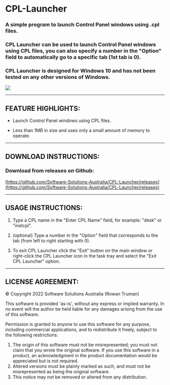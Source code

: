 # CPL-Launcher

### A simple program to launch Control Panel windows using .cpl files. 

### CPL Launcher can be used to launch Control Panel windows using CPL files, you can also specify a number in the "Option" field to automatically go to a specific tab (1st tab is 0).

### CPL Launcher is designed for Windows 10 and has not been tested on any other versions of Windows.

[![](https://i.postimg.cc/TPDG25Xr/CPL-2-0-1.png)](https://postimg.cc/Z94XVRnR)

***

## FEATURE HIGHLIGHTS:

* Launch Control Panel windows using CPL files.

* Less than 1MB in size and uses only a small amount of memory to operate.

***

## DOWNLOAD INSTRUCTIONS:

### Download from releases on Github: 
[https://github.com/Software-Solutions-Australia/CPL-Launcher/releases](https://github.com/Software-Solutions-Australia/CPL-Launcher/releases)

***

## USAGE INSTRUCTIONS:

1. Type a CPL name in the "Enter CPL Name" field, for example: "desk" or "inetcpl".

2. (optional) Type a number in the "Option" field that corresponds to the tab (from left to right starting with 0).

3. To exit CPL Launcher click the "Exit" button on the main window or right-click the CPL Launcher icon in the task tray and select the "Exit CPL Launcher" option.

***

## LICENSE AGREEMENT:

© Copyright 2022 Software Solutions Australia (Rowan Truman)

This software is provided 'as-is', without any express or implied warranty. In no event will the author be held liable for any damages arising from the use of this software.

Permission is granted to anyone to use this software for any purpose, including commercial applications, and to redistribute it freely, subject to the following restrictions:

1. The origin of this software must not be misrepresented; you must not claim that you wrote the original software.
   If you use this software in a product, an acknowledgment in the product documentation would be appreciated but is not required.
2. Altered versions must be plainly marked as such, and must not be misrepresented as being the original software.
3. This notice may not be removed or altered from any distribution.
